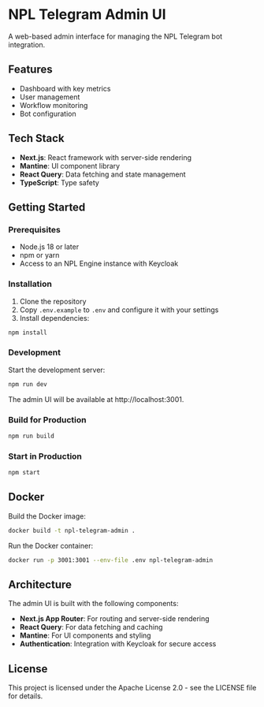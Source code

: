# NPL Telegram Admin UI

A web-based admin interface for managing the NPL Telegram bot integration.

## Features

- Dashboard with key metrics
- User management
- Workflow monitoring
- Bot configuration

## Tech Stack

- **Next.js**: React framework with server-side rendering
- **Mantine**: UI component library
- **React Query**: Data fetching and state management
- **TypeScript**: Type safety

## Getting Started

### Prerequisites

- Node.js 18 or later
- npm or yarn
- Access to an NPL Engine instance with Keycloak

### Installation

1. Clone the repository
2. Copy `.env.example` to `.env` and configure it with your settings
3. Install dependencies:

```bash
npm install
```

### Development

Start the development server:

```bash
npm run dev
```

The admin UI will be available at http://localhost:3001.

### Build for Production

```bash
npm run build
```

### Start in Production

```bash
npm start
```

## Docker

Build the Docker image:

```bash
docker build -t npl-telegram-admin .
```

Run the Docker container:

```bash
docker run -p 3001:3001 --env-file .env npl-telegram-admin
```

## Architecture

The admin UI is built with the following components:

- **Next.js App Router**: For routing and server-side rendering
- **React Query**: For data fetching and caching
- **Mantine**: For UI components and styling
- **Authentication**: Integration with Keycloak for secure access

## License

This project is licensed under the Apache License 2.0 - see the LICENSE file for details. 